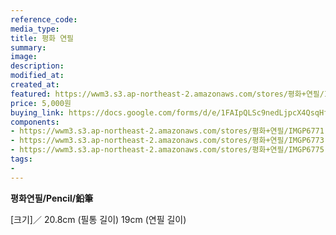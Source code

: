 ```yaml
---
reference_code:
media_type:
title: 평화 연필
summary:
image:
description:
modified_at:
created_at:
featured: https://wwm3.s3.ap-northeast-2.amazonaws.com/stores/평화+연필/IMGP6771r.jpg
price: 5,000원
buying_link: https://docs.google.com/forms/d/e/1FAIpQLSc9nedLjpcX4QsqHfsDClSUvnY_z8JjKZMrkfDJmnqozNUliA/viewform
components:
- https://wwm3.s3.ap-northeast-2.amazonaws.com/stores/평화+연필/IMGP6771r.jpg
- https://wwm3.s3.ap-northeast-2.amazonaws.com/stores/평화+연필/IMGP6773r.jpg
- https://wwm3.s3.ap-northeast-2.amazonaws.com/stores/평화+연필/IMGP6775r.jpg
tags:
-
---
```

**평화연필/Pencil/鉛筆**

[크기]／
20.8cm (필통 길이) 
19cm (연필 길이)
